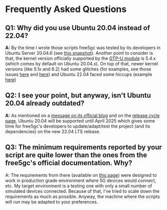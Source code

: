 # Frequently Asked Questions

## Q1: Why did you use Ubuntu 20.04 instead of 22.04?

**A:** By the time I wrote those scripts free5gc was tested by its developers in Ubuntu Server 20.04.6 (see [this snapshot](https://web.archive.org/web/20240220132833/https://free5gc.org/guide/Environment/)). Another point to consider is that, the kernel version officially supported by the [GTP-U module](https://github.com/free5gc/gtp5g) is 5.4.x (which comes by default on Ubuntu 20.04.x). On top of that, newer kernel versions (like 5.1x and 6.2) had some glitches (for examples, see those issues [here](https://github.com/free5gc/free5gc/issues/348) and [here](https://github.com/free5gc/free5gc/issues/524)) and Ubuntu 22.04 faced some hiccups (example [here](https://github.com/free5gc/free5gc/issues/513))

## Q2: I see your point, but anyway, isn't Ubuntu 20.04 already outdated?

**A:** As mentioned on a [message on its official blog](https://ubuntu.com/blog/ubuntu-server-20-04) and on the [release cycle page](https://ubuntu.com/about/release-cycle), Ubuntu 20.04 will be supported until April 2025 which gives some time for free5gc's developers to update/adapt/test the project (and its dependencies) on the new 22.04 LTS release.

## Q3: The minimum requirements reported by your script are quite lower than the ones from the free5gc's official documentation. Why?

A: The requirements from there (available on [this page](https://free5gc.org/guide/Environment/)) were designed to work in production grade environment where 5G devices would connect, etc. My target environment is a testing one with only a small number of simulated devices connected. Because of that, I've tried to scale down the requirements as much as possible. Anyway, the machine where the scripts will run may be adapted to your preferences.

